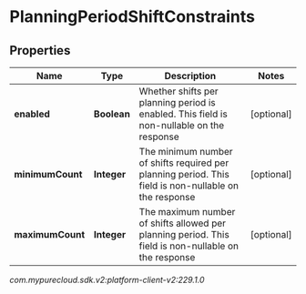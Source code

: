 # PlanningPeriodShiftConstraints


## Properties

| Name | Type | Description | Notes |
| ------------ | ------------- | ------------- | ------------- |
| **enabled** | **Boolean** | Whether shifts per planning period is enabled. This field is non-nullable on the response |  [optional] |
| **minimumCount** | **Integer** | The minimum number of shifts required per planning period. This field is non-nullable on the response |  [optional] |
| **maximumCount** | **Integer** | The maximum number of shifts allowed per planning period. This field is non-nullable on the response |  [optional] |




_com.mypurecloud.sdk.v2:platform-client-v2:229.1.0_
